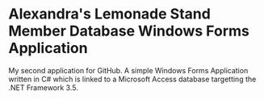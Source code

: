 Alexandra's Lemonade Stand Member Database Windows Forms Application
=======================

My second application for GitHub. A simple Windows Forms Application written in C# which is linked to a Microsoft Access database targetting the .NET Framework 3.5.
